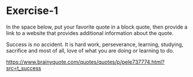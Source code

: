 # Exercise-1

In the space below, put your favorite quote in a block quote, then provide a link to a website that provides additional information about the quote.

Success is no accident. It is hard work, perseverance, learning, studying, sacrifice and most of all, love of what you are doing or learning to do.

https://www.brainyquote.com/quotes/quotes/p/pele737774.html?src=t_success

